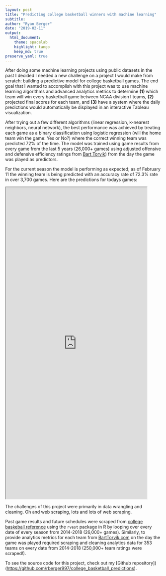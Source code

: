 ```yaml
---
layout: post
title: "Predicting college basketball winners with machine learning"
subtitle: 
author: "Ryan Berger"
date: "2019-02-11"
output: 
  html_document:
    theme: spacelab	
    highlight: tango	
    keep_md: true
preserve_yaml: true
---
```


After doing some machine learning projects using public datasets in the past I decided I needed a new challenge on a project I would make from scratch: building a predictive model for college basketball games. The end goal that I wanted to accomplish with this project was to use machine learning algorithms and advanced analytics metrics to determine **(1)** which team will win every basketball game between NCAA division I teams, **(2)** projected final scores for each team, and **(3)** have a system where the daily predictions would automatically be displayed in an interactive Tableau visualization.

After trying out a few different algorithms (linear regression, k-nearest neighbors, neural network), the best performance was achieved by treating each game as a binary classification using logistic regression (will the home team win the game: Yes or No?) where the correct winning team was predicted 72% of the time. The model was trained using game results from every game from the last 5 years (26,000+ games) using adjusted offensive and defensive efficiency ratings from [Bart Torvik](http://www.barttorvik.com/#)) from the day the game was played as predictors. 

For the current season the model is performing as expected; as of February 11 the winning team is being predicted with an accuracy rate of 72.3% rate in over 3,700 games. Here are the predictions for todays games:

<iframe src="https://public.tableau.com/views/college_basketball_predictions/Dashboard1?:embed=y&:display_count=yes&:showVizHome=no&:embed=true" width="90%" height="1000"></iframe>


The challenges of this project were primarily in data wrangling and cleaning. Oh and web scraping, lots and lots of web scraping. 

Past game results and future schedules were scraped from [college baskeball reference](https://www.sports-reference.com/cbb/) using the `rvest` package in R by looping over every date of every season from 2014-2018 (26,000+ games). Similarly, to provide analytics metrics for each team from [BartTorvik.com](http://www.barttorvik.com/#) on the day the game was played required scraping and cleaning analytics data for 353 teams on every date from 2014-2018 (250,000+ team ratings were scraped!).

To see the source code for this project, check out my [Github repository])(https://github.com/rberger997/college_basketball_predictions). 
